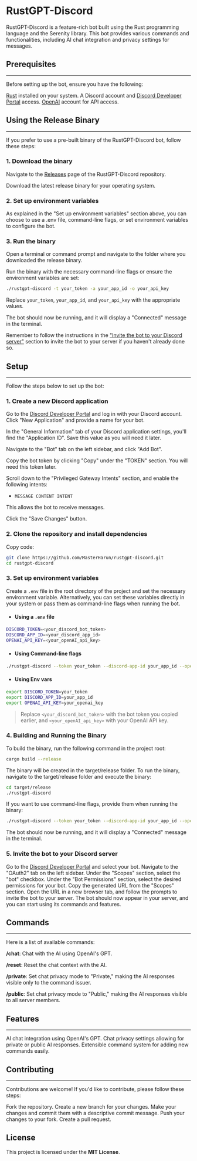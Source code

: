 # **RustGPT-Discord**
RustGPT-Discord is a feature-rich bot built using the Rust programming language and the Serenity library. This bot provides various commands and functionalities, including AI chat integration and privacy settings for messages.

## **Prerequisites**
---
Before setting up the bot, ensure you have the following:

[Rust](https://www.rust-lang.org/tools/install) installed on your system.
A Discord account and [Discord Developer Portal](https://discord.com/developers/applications) access.
[OpenAI](https://beta.openai.com/signup/) account for API access.

## **Using the Release Binary**
---
If you prefer to use a pre-built binary of the RustGPT-Discord bot, follow these steps:

### **1**. **Download the binary**
Navigate to the [Releases](https://github.com/MasterHarun/rustgpt-discord/release) page of the RustGPT-Discord repository.

Download the latest release binary for your operating system.

### **2**. **Set up environment variables**
As explained in the "Set up environment variables" section above, you can choose to use a .env file, command-line flags, or set environment variables to configure the bot.

### **3**. **Run the binary**
Open a terminal or command prompt and navigate to the folder where you downloaded the release binary.

Run the binary with the necessary command-line flags or ensure the environment variables are set:

```sh
./rustgpt-discord -t your_token -a your_app_id -o your_api_key
```
Replace `your_token`, `your_app_id`, and `your_api_key` with the appropriate values.

The bot should now be running, and it will display a "Connected" message in the terminal.

Remember to follow the instructions in the ["Invite the bot to your Discord server"](#5-invite-the-bot-to-your-discord-server) section to invite the bot to your server if you haven't already done so.

## **Setup**
---
Follow the steps below to set up the bot:

### **1**. **Create a new Discord application**
Go to the [Discord Developer Portal](https://discord.com/developers/applications) and log in with your Discord account.
Click "New Application" and provide a name for your bot.

In the "General Information" tab of your Discord application settings, you'll find the "Application ID". Save this value as you will need it later.

Navigate to the "Bot" tab on the left sidebar, and click "Add Bot".

Copy the bot token by clicking "Copy" under the "TOKEN" section. You will need this token later.

Scroll down to the "Privileged Gateway Intents" section, and enable the following intents:

- `MESSAGE CONTENT INTENT`

This allows the bot to receive messages.

Click the "Save Changes" button.
### **2**. **Clone the repository and install dependencies**
Copy code:
```sh
git clone https://github.com/MasterHarun/rustgpt-discord.git
cd rustgpt-discord
```

### **3**. **Set up environment variables**
Create a `.env` file in the root directory of the project and set the necessary environment variable. Alternatively, you can set these variables directly in your system or pass them as command-line flags when running the bot.

- #### **Using a `.env` file**

```sh
DISCORD_TOKEN=<your_discord_bot_token>
DISCORD_APP_ID=<your_discord_app_id>
OPENAI_API_KEY=<your_openAI_api_key>
```

- #### **Using Command-line flags** 
```sh
./rustgpt-discord --token your_token --discord-app-id your_app_id --openai-api-key your_openai_api_key
```

- #### **Using Env vars**
```sh
export DISCORD_TOKEN=your_token
export DISCORD_APP_ID=your_app_id
export OPENAI_API_KEY=your_openai_key
```

>Replace `<your_discord_bot_token>` with the bot token you copied earlier, and `<your_openAI_api_key>` with your OpenAI API key.

### **4**. **Building and Running the Binary**
To build the binary, run the following command in the project root:

```sh
cargo build --release
```

The binary will be created in the target/release folder. To run the binary, navigate to the target/release folder and execute the binary:
```sh
cd target/release
./rustgpt-discord
```
If you want to use command-line flags, provide them when running the binary:

```sh
./rustgpt-discord --token your_token --discord-app-id your_app_id --openai-api-key your_openai_api_key
```
The bot should now be running, and it will display a "Connected" message in the terminal.

### **5**. **Invite the bot to your Discord server**
Go to the [Discord Developer Portal](https://discord.com/developers/applications) and select your bot.
Navigate to the "OAuth2" tab on the left sidebar.
Under the "Scopes" section, select the "bot" checkbox.
Under the "Bot Permissions" section, select the desired permissions for your bot.
Copy the generated URL from the "Scopes" section.
Open the URL in a new browser tab, and follow the prompts to invite the bot to your server.
The bot should now appear in your server, and you can start using its commands and features.

## **Commands**
---
Here is a list of available commands:

**/chat**: Chat with the AI using OpenAI's GPT.

**/reset**: Reset the chat context with the AI.

**/private**: Set chat privacy mode to "Private," making the AI responses visible only to the command issuer.

**/public**: Set chat privacy mode to "Public," making the AI responses visible to all server members.

## **Features**
---
AI chat integration using OpenAI's GPT.
Chat privacy settings allowing for private or public AI responses.
Extensible command system for adding new commands easily.

## **Contributing**
---
Contributions are welcome! If you'd like to contribute, please follow these steps:

Fork the repository.
Create a new branch for your changes.
Make your changes and commit them with a descriptive commit message.
Push your changes to your fork.
Create a pull request.

## **License**
This project is licensed under the **MIT License**.
